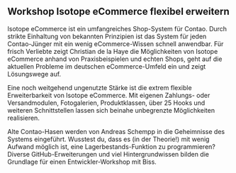 
Workshop Isotope eCommerce flexibel erweitern
---------------------------------------------

Isotope eCommerce ist ein umfangreiches Shop-System für Contao. Durch strikte Einhaltung von bekannten Prinzipien ist das System für jeden Contao-Jünger mit ein wenig eCommerce-Wissen schnell anwendbar.
Für frisch Verliebte zeigt Christian de la Haye die Möglichkeiten von Isotope eCommerce anhand von Praxisbeispielen und echten Shops, geht auf die aktuellen Probleme im deutschen eCommerce-Umfeld ein und zeigt Lösungswege auf. 

Eine noch weitgehend ungenutzte Stärke ist die extrem flexible Erweiterbarkeit von Isotope eCommerce. Mit eigenen Zahlungs- oder Versandmodulen, Fotogalerien, Produktklassen, über 25 Hooks und weiteren Schnittstellen lassen sich beinahe unbegrenzte Möglichkeiten realisieren.

Alte Contao-Hasen werden von Andreas Schempp in die Geheimnisse des Systems eingeführt. Wusstest du, dass es (in der Theorie!) mit wenig Aufwand möglich ist, eine Lagerbestands-Funktion zu programmieren? Diverse GitHub-Erweiterungen und viel Hintergrundwissen bilden die Grundlage für einen Entwickler-Workshop mit Biss.
